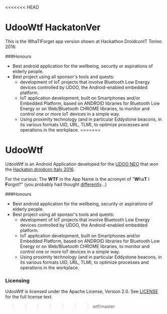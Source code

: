 <<<<<<< HEAD
# UdooWtf HackatonVer
This is the WhaTIForget app version shown at Hackathon DroidconIT Torino 2016.

###Honours
- Best android application for the wellbeing, security or aspirations of elderly people.
- Best project using all sponsor's tools and quests:
  - development of IoT projects that involve Bluetooth Low Energy devices controlled by UDOO, the Android-enabled embedded platform.
  - IoT application development, built on Smartphones and/or Embedded Platform, based on ANDROID libraries for Bluetooth Low Energy or on Web/Bluetooth CHROME libraries, to monitor and control one or more IoT devices in a simple way.
  - Using proximity technology (and in particular Eddystone beacons, in its various formats UID, URL, TLM), to optimize processes and operations in the workplace.
=======
# UdooWtf

UdooWtf is an Android Application developed for the [UDOO NEO](http://www.udoo.org/) that won the [Hackaton droidcon Italy 2016](http://it.droidcon.com/2016/hackathon-droidcon-italy/).

For the curious: The **WTF** in the App Name is the acronym of "**W**ha**T** I **F**orgot?" (you probably had thought [differently](http://s2.quickmeme.com/img/d0/d0374478557798edfc964afd006512de457207f70346d8e2ef524a98afd73578.jpg)...)

###Honours
 - Best android application for the wellbeing, security or aspirations of elderly people.
 - Best project using all sponsor's tools and quests:
   - development of IoT projects that involve Bluetooth Low Energy devices controlled by UDOO, the Android-enabled embedded platform.
   - IoT application development, built on Smartphones and/or Embedded Platform, based on ANDROID libraries for Bluetooth Low Energy or on Web/Bluetooth CHROME libraries, to monitor and control one or more IoT devices in a simple way.
   - Using proximity technology (and in particular Eddystone beacons, in its various formats UID, URL, TLM), to optimize processes and operations in the workplace.

### Licensing

UdooWtf is licensed under the Apache License, Version 2.0. See [LICENSE](https://github.com/WillyShakes/UdooWtf/blob/master/LICENSE) for the full license text.
>>>>>>> wtf/master
